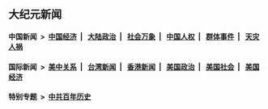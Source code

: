 ## 大纪元新闻

#### 中国新闻 &nbsp;>&nbsp; [中国经济](indexes/ncid283/README.md?08080045) &nbsp;| &nbsp; [大陆政治](indexes/ncid277/README.md?08080045) &nbsp;| &nbsp; [社会万象](indexes/ncid282/README.md?08080045) &nbsp;| &nbsp; [中国人权](indexes/ncid278/README.md?08080045) &nbsp;| &nbsp; [群体事件](indexes/ncid279/README.md?08080045) &nbsp;| &nbsp; [天灾人祸](indexes/ncid280/README.md?08080045)

#### 国际新闻 &nbsp;>&nbsp; [美中关系](indexes/nf1412576/README.md?08080045) &nbsp;| &nbsp; [台湾新闻](indexes/ncid1349361/README.md?08080045) &nbsp;| &nbsp; [香港新闻](indexes/ncid1349362/README.md?08080045) &nbsp;| &nbsp; [美国政治](indexes/ncid1078159/README.md?08080045) &nbsp;| &nbsp; [美国社会](indexes/ncid1078160/README.md?08080045) &nbsp;| &nbsp; [美国经济](indexes/ncid1078158/README.md?08080045)

#### 特别专题 &nbsp;>&nbsp; [中共百年历史](https://github.com/epoch-news/epoch-special/blob/master/README.md?08080045)  

